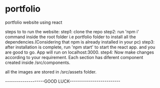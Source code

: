 # portfolio
portfolio website using react

steps to to run the website:
step1: clone the repo
step2: run 'npm i' command inside the root folder i.e portfolio folder to install all the dependencies.(Considering that npm is already installed in your pc)
step3: after installation is complete, run 'npm start' to start the react app. and you are good to go. App will run on localhost:3000.
step4: Now make changes according to your requirement. Each section has diferent component created inside /src/components.


all the images are stored in /src/assets folder.

--------------------GOOD LUCK--------------------------